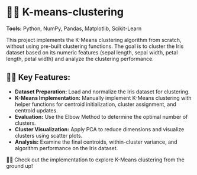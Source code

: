 # 🧚‍♀️ K-means-clustering

**Tools:** Python, NumPy, Pandas, Matplotlib, Scikit-Learn  

This project implements the K-Means clustering algorithm from scratch, without using pre-built clustering functions. The goal is to cluster the Iris dataset based on its numeric features (sepal length, sepal width, petal length, petal width) and analyze the clustering performance.

## 🧚‍♀️ Key Features:
- **Dataset Preparation:** Load and normalize the Iris dataset for clustering.  
- **K-Means Implementation:** Manually implement K-Means clustering with helper functions for centroid initialization, cluster assignment, and centroid updates.  
- **Evaluation:** Use the Elbow Method to determine the optimal number of clusters.  
- **Cluster Visualization:** Apply PCA to reduce dimensions and visualize clusters using scatter plots.  
- **Analysis:** Examine the final centroids, within-cluster variance, and algorithm performance on the Iris dataset.  

🧚‍♀️ Check out the implementation to explore K-Means clustering from the ground up!
